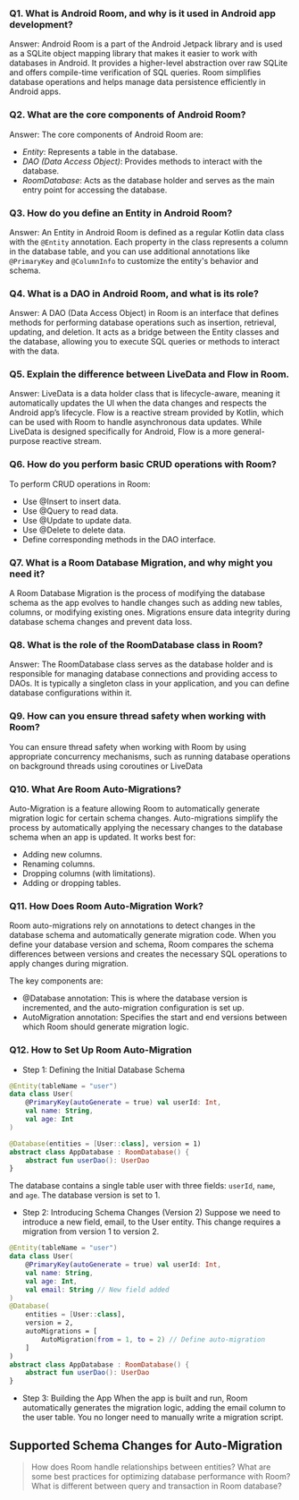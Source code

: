 ### Q1. What is Android Room, and why is it used in Android app development?

Answer: Android Room is a part of the Android Jetpack library and is used as a SQLite object mapping library that makes it easier to work with databases in Android. It provides a higher-level abstraction over raw SQLite and offers compile-time verification of SQL queries. Room simplifies database operations and helps manage data persistence efficiently in Android apps.

### Q2. What are the core components of Android Room?

Answer: The core components of Android Room are:
* *Entity*: Represents a table in the database.
* *DAO (Data Access Object)*: Provides methods to interact with the database.
* *RoomDatabase*: Acts as the database holder and serves as the main entry point for accessing the database.

### Q3. How do you define an Entity in Android Room?

Answer: An Entity in Android Room is defined as a regular Kotlin data class with the `@Entity` annotation. Each property in the class represents a column in the database table, and you can use additional annotations like `@PrimaryKey` and `@ColumnInfo` to customize the entity's behavior and schema.

### Q4. What is a DAO in Android Room, and what is its role?

Answer: A DAO (Data Access Object) in Room is an interface that defines methods for performing database operations such as insertion, retrieval, updating, and deletion. It acts as a bridge between the Entity classes and the database, allowing you to execute SQL queries or methods to interact with the data.

### Q5. Explain the difference between LiveData and Flow in Room.

Answer: LiveData is a data holder class that is lifecycle-aware, meaning it automatically updates the UI when the data changes and respects the Android app’s lifecycle. Flow is a reactive stream provided by Kotlin, which can be used with Room to handle asynchronous data updates. While LiveData is designed specifically for Android, Flow is a more general-purpose reactive stream.

### Q6. How do you perform basic CRUD operations with Room?

To perform CRUD operations in Room:
* Use @Insert to insert data.
* Use @Query to read data.
* Use @Update to update data.
* Use @Delete to delete data.
* Define corresponding methods in the DAO interface.

### Q7. What is a Room Database Migration, and why might you need it?

A Room Database Migration is the process of modifying the database schema as the app evolves to handle changes such as adding new tables, columns, or modifying existing ones. Migrations ensure data integrity during database schema changes and prevent data loss.

### Q8. What is the role of the RoomDatabase class in Room?
Answer: The RoomDatabase class serves as the database holder and is responsible for managing database connections and providing access to DAOs. It is typically a singleton class in your application, and you can define database configurations within it.

### Q9. How can you ensure thread safety when working with Room?
You can ensure thread safety when working with Room by using appropriate concurrency mechanisms, such as running database operations on background threads using coroutines or LiveData


### Q10. What Are Room Auto-Migrations?

Auto-Migration is a feature allowing Room to automatically generate migration logic for certain schema changes. Auto-migrations simplify the process by automatically applying the necessary changes to the database schema when an app is updated.
It works best for:

* Adding new columns.
* Renaming columns.
* Dropping columns (with limitations).
* Adding or dropping tables.


### Q11. How Does Room Auto-Migration Work?
Room auto-migrations rely on annotations to detect changes in the database schema and automatically generate migration code. When you define your database version and schema, Room compares the schema differences between versions and creates the necessary SQL operations to apply changes during migration.

The key components are:

* @Database annotation: This is where the database version is incremented, and the auto-migration configuration is set up.
* AutoMigration annotation: Specifies the start and end versions between which Room should generate migration logic.


### Q12. How to Set Up Room Auto-Migration

* Step 1: Defining the Initial Database Schema
```Kotlin
@Entity(tableName = "user")
data class User(
    @PrimaryKey(autoGenerate = true) val userId: Int,
    val name: String,
    val age: Int
)

@Database(entities = [User::class], version = 1)
abstract class AppDatabase : RoomDatabase() {
    abstract fun userDao(): UserDao
}
```
The database contains a single table user with three fields: `userId`, `name`, and `age`.
The database version is set to 1.

* Step 2: Introducing Schema Changes (Version 2)
Suppose we need to introduce a new field, email, to the User entity. This change requires a migration from version 1 to version 2.

```Kotlin
@Entity(tableName = "user")
data class User(
    @PrimaryKey(autoGenerate = true) val userId: Int,
    val name: String,
    val age: Int,
    val email: String // New field added
)
@Database(
    entities = [User::class],
    version = 2,
    autoMigrations = [
        AutoMigration(from = 1, to = 2) // Define auto-migration
    ]
)
abstract class AppDatabase : RoomDatabase() {
    abstract fun userDao(): UserDao
}
```
* Step 3: Building the App
When the app is built and run, Room automatically generates the migration logic, adding the email column to the user table. You no longer need to manually write a migration script.

## Supported Schema Changes for Auto-Migration










> How does Room handle relationships between entities?
> What are some best practices for optimizing database performance with Room?
> What is different between query and transaction in Room database?